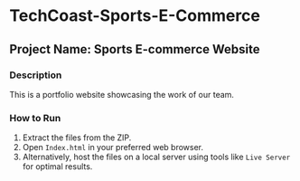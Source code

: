 # TechCoast-Sports-E-Commerce

## Project Name: Sports E-commerce Website

### Description
This is a portfolio website showcasing the work of our team.

### How to Run
1. Extract the files from the ZIP.
2. Open `Index.html` in your preferred web browser.
3. Alternatively, host the files on a local server using tools like `Live Server` for optimal results.
